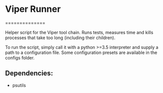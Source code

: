 # Viper Runner
==============

Helper script for the Viper tool chain.
Runs tests, measures time and kills processes that take too long (including their children).

To run the script, simply call it with a python >=3.5 interpreter and supply a path to a configuration file.
Some configuration presets are available in the configs folder.

Dependencies:
-------------
- psutils